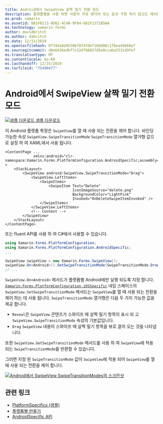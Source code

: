 ```yaml
---
title: Android에서 SwipeView 살짝 밀기 전환 모드
description: 플랫폼별을 사용 하면 사용자 지정 렌더러 또는 효과 구현 하지 않고도 에서만 특정 플랫폼에서 사용할 수 있는 기능을 사용할 수 있습니다. 이 문서에서는 SwipeView를 열 때 사용 되는 전환을 제어 하는 Android 플랫폼별를 사용 하는 방법을 설명 합니다.
ms.prod: xamarin
ms.assetid: 6B1F8213-9D62-4C40-9F04-881F1371B5AA
ms.technology: xamarin-forms
author: davidbritch
ms.author: dabritch
ms.date: 12/11/2019
ms.openlocfilehash: 077d4a8a9530bf074fde710dd08c1fbea49668ef
ms.sourcegitcommit: d0e6436edbf7c52d760027d5e0ccaba2531d9fef
ms.translationtype: MT
ms.contentlocale: ko-KR
ms.lasthandoff: 12/25/2019
ms.locfileid: "75490477"
---
```

# <a name="swipeview-swipe-transition-mode-on-android"></a>Android에서 SwipeView 살짝 밀기 전환 모드

[![샘플 다운로드](~/media/shared/download.png) 샘플 다운로드](https://docs.microsoft.com/samples/xamarin/xamarin-forms-samples/userinterface-platformspecifics)

이 Android 플랫폼 특정은 `SwipeView`를 열 때 사용 되는 전환을 제어 합니다. 바인딩 가능한 속성 `SwipeView.SwipeTransitionMode` `SwipeTransitionMode` 열거형 값으로 설정 하 여 XAML에서 사용 됩니다.

```xaml
<ContentPage ...
             xmlns:android="clr-namespace:Xamarin.Forms.PlatformConfiguration.AndroidSpecific;assembly=Xamarin.Forms.Core" >
    <StackLayout>
        <SwipeView android:SwipeView.SwipeTransitionMode="Drag">
            <SwipeView.LeftItems>
                <SwipeItems>
                    <SwipeItem Text="Delete"
                               IconImageSource="delete.png"
                               BackgroundColor="LightPink"
                               Invoked="OnDeleteSwipeItemInvoked" />
                </SwipeItems>
            </SwipeView.LeftItems>
            <!-- Content -->
        </SwipeView>
    </StackLayout>
</ContentPage>
```

또는 fluent API를 사용 하 여 C#에서 사용할 수 있습니다.

```csharp
using Xamarin.Forms.PlatformConfiguration;
using Xamarin.Forms.PlatformConfiguration.AndroidSpecific;
...

SwipeView swipeView = new Xamarin.Forms.SwipeView();
swipeView.On<Android>().SetSwipeTransitionMode(SwipeTransitionMode.Drag);
// ...
```

`SwipeView.On<Android>` 메서드가 플랫폼별 Android에만 실행 되도록 지정 합니다. [`Xamarin.Forms.PlatformConfiguration.iOSSpecific`](xref:Xamarin.Forms.PlatformConfiguration.iOSSpecific) 네임 스페이스의 `SwipeView.SetSwipeTransitionMode` 메서드는 `SwipeView`를 열 때 사용 되는 전환을 제어 하는 데 사용 됩니다. `SwipeTransitionMode` 열거형은 다음 두 가지 가능한 값을 제공 합니다.

- `Reveal`은 `SwipeView` 콘텐츠가 스와이프 때 살짝 밀기 항목이 표시 되 고 `SwipeView.SwipeTransitionMode` 속성의 기본값입니다.
- `Drag` `SwipeView` 내용이 스와이프 때 살짝 밀기 항목을 뷰로 끌어 오는 것을 나타냅니다.

또한 `SwipeView.GetSwipeTransitionMode` 메서드를 사용 하 여 `SwipeView`에 적용 되는 `SwipeTransitionMode`를 반환할 수 있습니다.

그러면 지정 된 `SwipeTransitionMode` 값이 `SwipeView`에 적용 되어 `SwipeView`를 열 때 사용 되는 전환을 제어 합니다.

[![Android에서 SwipeView SwipeTransitionModes의 스크린샷](swipeview-swipetransitionmode-images/swipetransitionmode.png "Android의 SwipeTransitionModes")](swipeview-swipetransitionmode-images/swipetransitionmode-large.png#lightbox "Android의 SwipeTransitionModes")

## <a name="related-links"></a>관련 링크

- [PlatformSpecifics (샘플)](https://docs.microsoft.com/samples/xamarin/xamarin-forms-samples/userinterface-platformspecifics)
- [플랫폼별 만들기](~/xamarin-forms/platform/platform-specifics/index.md#creating-platform-specifics)
- [AndroidSpecific API](xref:Xamarin.Forms.PlatformConfiguration.AndroidSpecific)
